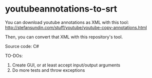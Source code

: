 youtubeannotations-to-srt
=========================

You can download youtube annotations as XML with this tool:
http://stefansundin.com/stuff/youtube/youtube-copy-annotations.html

Then, you can convert that XML with this repository's tool.

Source code: C#


TO-DOs:
1. Create GUI, or at least accept input/output arguments
2. Do more tests and throw exceptions
